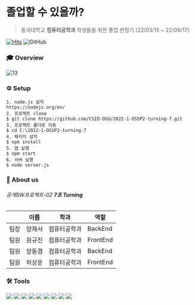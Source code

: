 # 졸업할 수 있을까?
> 동국대학교 **컴퓨터공학과** 학생들을 위한 졸업 판정기 (22/03/15 ~ 22/06/17)

[![Hits](https://hits.seeyoufarm.com/api/count/incr/badge.svg?url=https%3A%2F%2Fgithub.com%2FCSID-DGU%2F2022-1-OSSP2-turning-7&count_bg=%23007FFF&title_bg=%231A1A1A&icon=github.svg&icon_color=%23E7E7E7&title=hits&edge_flat=false)](https://hits.seeyoufarm.com)
![GitHub](https://img.shields.io/github/license/wkkyu088/2022-1-OSSP2-turning-7?label=License)

### 🎓 Overview
![13](https://user-images.githubusercontent.com/82702064/174085540-e0ce02bf-5785-4c6a-9407-08de00f0ee5b.png)

### ⚙️ Setup
```
1. node.js 설치
https://nodejs.org/en/
2. 프로젝트 clone
$ git clone https://github.com/CSID-DGU/2022-1-OSSP2-turning-7.git
3. 프로젝트 폴더로 이동
$ cd C:\2022-1-OSSP2-turning-7
4. 패키지 설치
$ npm install
5. 앱 실행
$ npm start
6. 서버 실행
$ node server.js
```

### 👥 About us
###### 공개SW프로젝트-02 **7조 Turning**
||이름|학과|역할|
|----|----|----|---|
|팀장|양재서|컴퓨터공학과|BackEnd|
|팀원|원규진|컴퓨터공학과|FrontEnd|
|팀원|장동겸|컴퓨터공학과|BackEnd|
|팀원|허상운|컴퓨터공학과|FrontEnd|

### 🛠️ Tools
<span><img src="https://img.shields.io/badge/GitHub-181717?style=flat-square&logo=github&logoColor=white"/></span>
<span><img src="https://img.shields.io/badge/VisualStudioCode-007ACC?style=flat-square&logo=VisualStudioCode&logoColor=white"/></span>
<span><img src="https://img.shields.io/badge/React-61DAFB?style=flat-square&logo=react&logoColor=black"/></span>
<span><img src="https://img.shields.io/badge/JavaScript-F7DF1E?style=flat-square&logo=JavaScript&logoColor=black"/></span>
<span><img src="https://img.shields.io/badge/CSS3-1572B6?style=flat-square&logo=CSS3&logoColor=white"/></span>
<span><img src="https://img.shields.io/badge/Node.js-339933?style=flat-square&logo=Node.js&logoColor=white"/></span>
<span><img src="https://img.shields.io/badge/Express-000000?style=flat-square&logo=Express&logoColor=white"/></span>
<span><img src="https://img.shields.io/badge/MySQL-4479A1?style=flat-square&logo=MySQL&logoColor=white"/></span>
<span><img src="https://img.shields.io/badge/AWS-FF9900?style=flat-square&logo=AmazonAWS&logoColor=232F3E"/></span>

